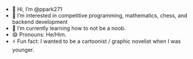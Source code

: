 - 👋 Hi, I’m @ppark271
- 👀 I’m interested in competitive programming, mathematics, chess, and backend development
- 🌱 I’m currently learning how to not be a noob.
- 😄 Pronouns: He/Him.
- ⚡ Fun fact: I wanted to be a cartoonist / graphic novelist when I was younger. 

<!---
ppark271/ppark271 is a ✨ special ✨ repository because its `README.md` (this file) appears on your GitHub profile.
You can click the Preview link to take a look at your changes.
--->
